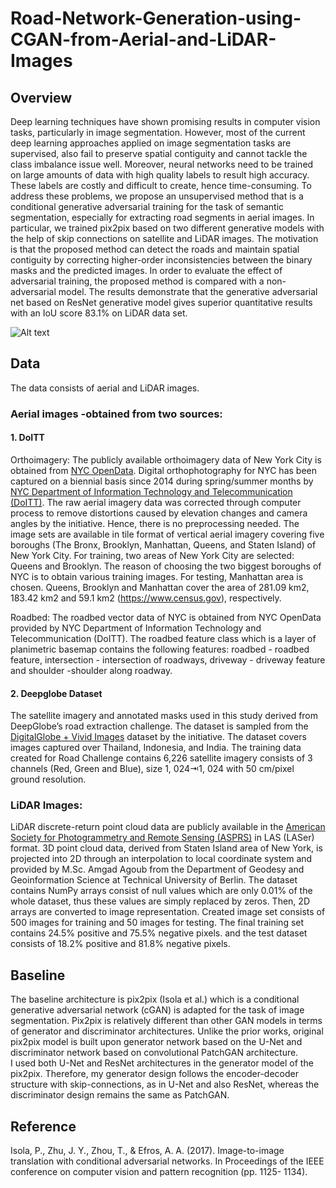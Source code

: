 # Road-Network-Generation-using-CGAN-from-Aerial-and-LiDAR-Images
## Overview
Deep learning techniques have shown promising results in computer vision tasks, particularly in image segmentation. 
However, most of the current deep learning approaches applied on image segmentation tasks are supervised, also fail 
to preserve spatial contiguity and cannot tackle the class imbalance issue well. Moreover, neural networks need to be 
trained on large amounts of data with high quality labels to result high accuracy. These labels are costly and difficult 
to create, hence time-consuming. To address these problems, we propose an unsupervised method that is a conditional 
generative adversarial training for the task of semantic segmentation, especially for extracting road segments in aerial images. 
In particular, we trained pix2pix based on two different generative models with the help of skip connections on satellite and LiDAR images. 
The motivation is that the proposed method can detect the roads and maintain spatial contiguity by correcting higher-order inconsistencies 
between the binary masks and the predicted images. In order to evaluate the effect of adversarial training, the proposed method is compared 
with a non-adversarial model. The results demonstrate that the generative adversarial net based on ResNet generative model gives superior 
quantitative results with an IoU score 83.1% on LiDAR data set.

![Alt text](relative%20/Users/serra/Downloads/kisisel_2024/MSc_Thesis/illustrationsi/proposed_model_illustration_cgan.jpg?raw=true "Proposed Method")

## Data
The data consists of aerial and LiDAR images.  

### Aerial images -obtained from two sources:

#### 1. DoITT
Orthoimagery: The publicly available orthoimagery data of New York City is obtained from [NYC OpenData](https://opendata.cityofnewyork.us/).
Digital orthophotography for NYC has been captured on a biennial basis since 2014 during spring/summer months by [NYC Department of Information Technology and 
Telecommunication (DoITT)](https://maps.nyc.gov/tiles/). The raw aerial imagery data was corrected through computer process to remove distortions caused by elevation 
changes and camera angles by the initiative. Hence, there is no preprocessing needed. 
The image sets are available in tile format of vertical aerial imagery covering five boroughs (The Bronx, Brooklyn, Manhattan, Queens, 
and Staten Island) of New York City. 
For training, two areas of New York City are selected: Queens and Brooklyn. The reason of choosing the two biggest boroughs of NYC is to obtain various training images. 
For testing, Manhattan area is chosen. Queens, Brooklyn and Manhattan cover the area of 281.09 km2, 183.42 km2 and 59.1 km2 (https://www.census.gov), respectively.

Roadbed: The roadbed vector data of NYC is obtained from NYC OpenData provided by NYC Department of Information Technology and Telecommunication (DoITT). 
The roadbed feature class which is a layer of planimetric basemap contains the following features: roadbed - roadbed feature, intersection - intersection of roadways, 
driveway - driveway feature and shoulder -shoulder along roadway.

#### 2. Deepglobe Dataset
The satellite imagery and annotated masks used in this study derived from DeepGlobe’s road extraction challenge. The dataset is sampled from the [DigitalGlobe + Vivid Images](
https://dg-cmsuploads-production.s3.amazonaws.com/uploads/document/file/2/DGBasemapVividDS1.pdf) dataset by the initiative. The dataset covers images captured over Thailand, 
Indonesia, and India. The training data created for Road Challenge contains 6,226 satellite imagery consists of 3 channels (Red, Green and Blue), size 1, 024⇥1, 024 with 
50 cm/pixel ground resolution.

### LiDAR Images:
LiDAR discrete-return point cloud data are publicly available in the [American Society for Photogrammetry and Remote Sensing (ASPRS)](https://catalog.data.gov) in LAS (LASer)
format. 3D point cloud data, derived from Staten Island area of New York, is projected into 2D through an interpolation to local coordinate system and provided by M.Sc. Amgad Agoub 
from the Department of Geodesy and Geoinformation Science at Technical University of Berlin. The dataset contains NumPy arrays consist of null values which are only 0.01% of the whole
dataset, thus these values are simply replaced by zeros. Then, 2D arrays are converted to image representation. Created image set consists of 500 images for training and 50 images for testing. 
The final training set contains 24.5% positive and 75.5% negative pixels. and the test dataset consists of 18.2% positive and 81.8% negative pixels.

## Baseline
The baseline architecture is pix2pix (Isola et al.) which is a conditional generative adversarial network (cGAN) is adapted for the task of image segmentation. Pix2pix is relatively
different than other GAN models in terms of generator and discriminator architectures. Unlike the prior works, original pix2pix model is built upon generator network based on 
the U-Net and discriminator network based on convolutional PatchGAN architecture.  
I used both U-Net and ResNet architectures in the generator model of the pix2pix. Therefore, my generator design follows the encoder-decoder structure with skip-connections, 
as in U-Net and also ResNet, whereas the discriminator design remains the same as PatchGAN.

## Reference
Isola, P., Zhu, J. Y., Zhou, T., & Efros, A. A. (2017). Image-to-image translation with conditional adversarial networks. In Proceedings of the IEEE conference on computer vision and pattern recognition (pp. 1125- 1134).
